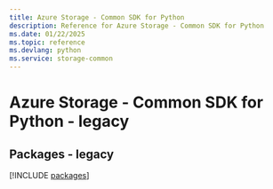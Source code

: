 ```yaml
---
title: Azure Storage - Common SDK for Python
description: Reference for Azure Storage - Common SDK for Python
ms.date: 01/22/2025
ms.topic: reference
ms.devlang: python
ms.service: storage-common
---
```

# Azure Storage - Common SDK for Python - legacy
## Packages - legacy
[!INCLUDE [packages](storage---common-index.md)]